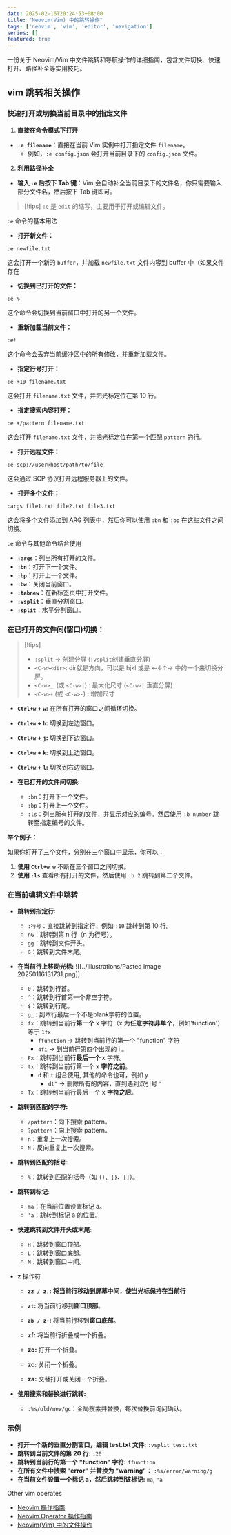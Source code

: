 ```yaml
---
date: 2025-02-16T20:24:53+08:00
title: "Neovim(Vim) 中的跳转操作"
tags: ['neovim', 'vim', 'editor', 'navigation']
series: []
featured: true
---
```

一份关于 Neovim/Vim 中文件跳转和导航操作的详细指南，包含文件切换、快速打开、路径补全等实用技巧。

<!--more-->


## vim 跳转相关操作

### 快速打开或切换当前目录中的指定文件

 1. **直接在命令模式下打开**
- **`:e filename`**：直接在当前 Vim 实例中打开指定文件 `filename`。
	- 例如，`:e config.json` 会打开当前目录下的 `config.json` 文件。

2. **利用路径补全**
- **输入 `:e` 后按下 Tab 键**：Vim 会自动补全当前目录下的文件名，你只需要输入部分文件名，然后按下 Tab 键即可。
>[!tips]
>`:e` 是 `edit` 的缩写，主要用于打开或编辑文件。

`:e` 命令的基本用法

- **打开新文件：**
```
:e newfile.txt
```
这会打开一个新的 `buffer`，并加载 `newfile.txt` 文件内容到 buffer 中（如果文件存在
   
- **切换到已打开的文件：**
```
:e %
```
这个命令会切换到当前窗口中打开的另一个文件。
  
- **重新加载当前文件：**
```
:e!
```
这个命令会丢弃当前缓冲区中的所有修改，并重新加载文件。

- **指定行号打开：**
```
:e +10 filename.txt
```
这会打开 `filename.txt` 文件，并把光标定位在第 10 行。

- **指定搜索内容打开：**
```
:e +/pattern filename.txt
```
这会打开 `filename.txt` 文件，并把光标定位在第一个匹配 `pattern` 的行。

- **打开远程文件：**
```
:e scp://user@host/path/to/file
```
这会通过 SCP 协议打开远程服务器上的文件。

- **打开多个文件：**
```
:args file1.txt file2.txt file3.txt
```
这会将多个文件添加到 ARG 列表中，然后你可以使用 `:bn` 和 `:bp` 在这些文件之间切换。

`:e` 命令与其他命令结合使用
- **`:args`**：列出所有打开的文件。
- **`:bn`**：打开下一个文件。
- **`:bp`**：打开上一个文件。
- **`:bw`**：关闭当前窗口。
- **`:tabnew`**：在新标签页中打开文件。
- **`:vsplit`**：垂直分割窗口。
- **`:split`**：水平分割窗口。

### 在已打开的文件间(窗口)切换：

>[!tips]
>- `:split` → 创建分屏 (`:vsplit`创建垂直分屏)
>- `<C-w><dir>`: dir就是方向，可以是 hjkl 或是 ←↓↑→ 中的一个来切换分屏。
>- `<C-w>_ `(或 `<C-w>|`) : 最大化尺寸 (`<C-w>|` 垂直分屏)
>- `<C-w>+` (或 `<C-w>-`) : 增加尺寸

- **`Ctrl+w` + `w`:** 在所有打开的窗口之间循环切换。
- **`Ctrl+w` + `h`:** 切换到左边窗口。
- **`Ctrl+w` + `j`:** 切换到下边窗口。
- **`Ctrl+w` + `k`:** 切换到上边窗口。
- **`Ctrl+w` + `l`:** 切换到右边窗口。

- **在已打开的文件间切换:**
    
    - `:bn`：打开下一个文件。
    - `:bp`：打开上一个文件。
    - `:ls`：列出所有打开的文件，并显示对应的编号。然后使用 `:b number` 跳转至指定编号的文件。

**举个例子：**

如果你打开了三个文件，分别在三个窗口中显示，你可以：

1. **使用 `Ctrl+w w`** 不断在三个窗口之间切换。
2. **使用 `:ls`** 查看所有打开的文件，然后使用 `:b 2` 跳转到第二个文件。

### 在当前编辑文件中跳转

- **跳转到指定行:**
    - `:行号`：直接跳转到指定行，例如 `:10` 跳转到第 10 行。
    - `nG`：跳转到第 n 行（n 为行号）。
    - `gg`：跳转到文件开头。
    - `G`：跳转到文件末尾。

- **在当前行上移动光标:**
![[../Illustrations/Pasted image 20250116131731.png]]
    - `0`：跳转到行首。
    - `^`：跳转到行首第一个非空字符。
    - `$`：跳转到行尾。
    - `g_` : 到本行最后一个不是blank字符的位置。
    - `fx`：跳转到当前行**第一个** x 字符（x 为**任意字符非单个**，例如'function'）等于 `1fx`
        - `ffunction` → 跳转到当前行的第一个 "function" 字符
        -  `4fi` → 到当前行第四个出现的 i 。
    - `Fx`：跳转到当前行**最后一个** x 字符。
    - `tx`：跳转到当前行第一个 x **字符之前**。
        - `d` 和 `t` 组合使用, 其他的命令也可，例如 `y`
            - `dt"` → 删除所有的内容，直到遇到双引号 `"`
    - `Tx`：跳转到当前行最后一个 x **字符之后**。

- **跳转到匹配的字符:**
    - `/pattern`：向下搜索 pattern。
    - `?pattern`：向上搜索 pattern。
    - `n`：重复上一次搜索。
    - `N`：反向重复上一次搜索。

- **跳转到匹配的括号:**
    - `%`：跳转到匹配的括号（如 `()`、`{}`、`[]`）。

- **跳转到标记:**
    - `ma`：在当前位置设置标记 a。
    - `'a`：跳转到标记 a 的位置。

- **快速跳转到文件开头或末尾:**
    - `H`：跳转到窗口顶部。
    - `L`：跳转到窗口底部。
    - `M`：跳转到窗口中间。

- **z** 操作符
    - **`zz / z.`:** **将当前行移动到屏幕中间，使当光标保持在当前行**
    - **`zt`:** 将当前行移到**窗口顶部**。
    - **`zb / z-`:** 将当前行移到**窗口底部**。
	
	- **zf:** 将当前行折叠成一个折叠。
	- **zo:** 打开一个折叠。
	- **zc:** 关闭一个折叠。
	- **za:** 交替打开或关闭一个折叠。

- **使用搜索和替换进行跳转:**
    - `:%s/old/new/gc`：全局搜索并替换，每次替换前询问确认。

### 示例

- **打开一个新的垂直分割窗口，编辑 test.txt 文件:** `:vsplit test.txt`
- **跳转到当前文件的第 20 行:** `:20`
- **跳转到当前行的第一个 "function" 字符:** `ffunction`
- **在所有文件中搜索 "error" 并替换为 "warning"：** `:%s/error/warning/g`
- **在当前文件设置一个标记 a，然后跳转到该标记:** `ma`, `'a`

Other vim operates
- [Neovim 操作指南](/posts/neovim操作指南/)
- [Neovim Operator 操作指南](/posts/neovim-operator/)
- [Neovim(Vim) 中的文件操作](/posts/neovim(vim)-中的文件操作/)
